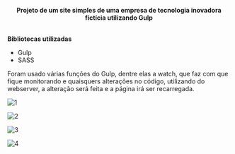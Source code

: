 **<center>Projeto de um site simples de uma empresa de tecnologia inovadora fictícia utilizando Gulp</center>**</br>

**Bibliotecas utilizadas**
- Gulp
- SASS

Foram usado várias funções do Gulp, dentre elas a watch, que faz com que fique monitorando e quaisquers alterações no código, utilizando do webserver, a alteração será feita e a página irá ser recarregada.

![1](https://github.com/Tech2as/Gulp/assets/95533385/b3a77a71-a30a-4c71-9dad-629e83e99863)

![2](https://github.com/Tech2as/Gulp/assets/95533385/59aac9a4-9989-474b-9371-52e431bf613a)

![3](https://github.com/Tech2as/Gulp/assets/95533385/431d6d85-b33b-4854-89ac-bcf915c6c77b)

![4](https://github.com/Tech2as/Gulp/assets/95533385/67ed3925-f90c-4dc2-95f8-48d1c1102272)





 
